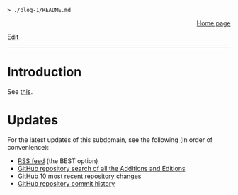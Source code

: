 <link rel="stylesheet" href="css/main.css">

```
> ./blog-1/README.md
```
<p style="text-align: right;"><a href="https://hnvy.github.io/blog-1/">Home page</a></p>
<p><a href="https://github.com/hnvy/blog-1/edit/main/README.md">Edit</a></p>
<hr>

# Introduction
See <a href="https://hnvy.github.io/html/about.html">this</a>.

# Updates
For the latest updates of this subdomain, see the following (in order of convenience):
* [RSS feed](https://raw.githubusercontent.com/hnvy/hnvy.github.io/main/rss.xml) (the BEST option)
* [GitHub repository search of all the Additions and Editions](https://github.com/search?l=&o=desc&p=1&q=add+OR+edit+repo%3Ahnvy%2Fblog-1&s=committer-date&type=Commits)
* [GitHub 10 most recent repository changes](https://github.com/hnvy/blog-1/compare/main%5E%5E%5E%5E%5E%5E%5E%5E%5E%5E...main)
* [GitHub repository commit history](https://github.com/hnvy/blog-1/commits/main)
